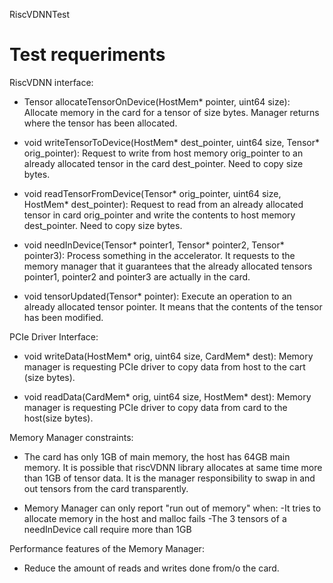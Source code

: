 RiscVDNNTest

# Test requeriments

RiscVDNN interface:
 - Tensor allocateTensorOnDevice(HostMem* pointer, uint64 size): Allocate memory in the card for a tensor of size bytes. Manager returns where the tensor has been allocated.

 - void writeTensorToDevice(HostMem* dest_pointer, uint64 size, Tensor* orig_pointer): Request to write from host memory orig_pointer to an already allocated tensor in the card dest_pointer. Need to copy size bytes.

 - void readTensorFromDevice(Tensor* orig_pointer, uint64 size, HostMem* dest_pointer): Request to read from an already allocated tensor in card orig_pointer and write the contents to host memory dest_pointer. Need to copy size bytes.

 - void needInDevice(Tensor* pointer1, Tensor* pointer2, Tensor* pointer3): Process something in the accelerator. It requests to the memory manager that it guarantees that the already allocated tensors pointer1, pointer2 and pointer3 are actually in the card.

 - void tensorUpdated(Tensor* pointer): Execute an operation to an already allocated tensor pointer. It means that the contents of the tensor has been modified.


PCIe Driver Interface:
 - void writeData(HostMem* orig, uint64 size, CardMem* dest): Memory manager is requesting PCIe driver to copy data from host to the cart (size bytes).

 - void readData(CardMem* orig, uint64 size, HostMem* dest): Memory manager is requesting PCIe driver to copy data from card to the host(size bytes).


Memory Manager constraints:
 - The card has only 1GB of main memory, the host has 64GB main memory. It is possible that riscVDNN library allocates at same time more than 1GB of tensor data. It is the manager responsibility to swap in and out tensors from the card transparently.

 - Memory Manager can only report "run out of memory" when:
	-It tries to allocate memory in the host and malloc fails
	-The 3 tensors of a needInDevice call require more than 1GB


Performance features of the Memory Manager:
 - Reduce the amount of reads and writes done from/o the card.
